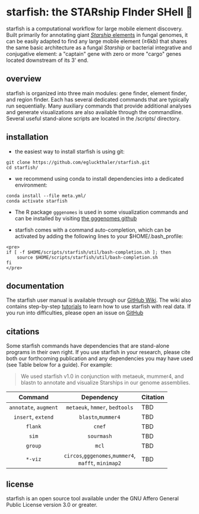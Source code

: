 # starfish: the STARship FInder SHell :rocket:

starfish is a computational workflow for large mobile element discovery. Built primarily for annotating giant [*Starship* elements](https://academic.oup.com/mbe/article/39/5/msac109/6588634) in fungal genomes, it can be easily adapted to find any large mobile element (≥6kb) that shares the same basic architecture as a fungal *Starship* or bacterial integrative and conjugative element: a "captain" gene with zero or more "cargo" genes located downstream of its 3' end.

## overview

starfish is organized into three main modules: gene finder, element finder, and region finder. Each has several dedicated commands that are typically run sequentially. Many auxiliary commands that provide additional analyses and generate visualizations are also available through the commandline. Several useful stand-alone scripts are located in the /scripts/ directory. 

## installation

- the easiest way to install starfish is using git:

```
git clone https://github.com/egluckthaler/starfish.git
cd starfish/
```

- we recommend using conda to install dependencies into a dedicated environment:

```
conda install --file meta.yml/
conda activate starfish
```

- The R package `gggenomes` is used in some visualization commands and can be installed by visiting [the gggenomes github](https://github.com/thackl/gggenomes)

- starfish comes with a command auto-completion, which can be activated by adding the following lines to your $HOME/.bash_profile:

```
<pre>
if [ -f $HOME/scripts/starfish/util/bash-completion.sh ]; then
    source $HOME/scripts/starfish/util/bash-completion.sh
fi
</pre>
```

## documentation

The starfish user manual is available through our [GitHub Wiki](https://github.com/egluckthaler/starfish/wiki). The wiki also contains step-by-step [tutorials](https://github.com/egluckthaler/starfish/wiki/Tutorials) to learn how to use starfish with real data. If you run into difficulties, please open an issue on [GitHub](https://github.com/egluckthaler/starfish/issues)

## citations

Some starfish commands have dependencies that are stand-alone programs in their own right. If you use starfish in your research, please cite both our forthcoming publication and any  dependencies you may have used (see Table below for a guide). For example:
> We used starfish v1.0 in conjunction with metaeuk, mummer4, and blastn to annotate and visualize Starships in our genome assemblies.

| Command | Dependency | Citation |
|:---:|:---:|:---|
|`annotate`, `augment`| `metaeuk`, `hmmer`, `bedtools` | TBD |
|`insert`, `extend`| `blastn`,`mummer4` | TBD |
|`flank`| `cnef` | TBD |
|`sim`| `sourmash` | TBD |
|`group`| `mcl` | TBD |
|`*-viz`|`circos`,`gggenomes`,`mummer4`, <br />`mafft`, `minimap2`| TBD |

## license

starfish is an open source tool available under the GNU Affero General Public License version 3.0 or greater.